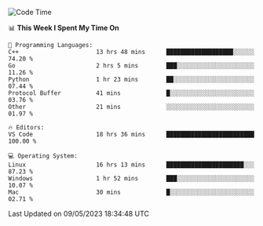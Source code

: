 
<!--START_SECTION:waka-->
![Code Time](http://img.shields.io/badge/Code%20Time-710%20hrs%2017%20mins-blue)

📊 **This Week I Spent My Time On** 

```text
💬 Programming Languages: 
C++                      13 hrs 48 mins      ███████████████████░░░░░░   74.20 % 
Go                       2 hrs 5 mins        ███░░░░░░░░░░░░░░░░░░░░░░   11.26 % 
Python                   1 hr 23 mins        ██░░░░░░░░░░░░░░░░░░░░░░░   07.44 % 
Protocol Buffer          41 mins             █░░░░░░░░░░░░░░░░░░░░░░░░   03.76 % 
Other                    21 mins             ░░░░░░░░░░░░░░░░░░░░░░░░░   01.97 % 

🔥 Editors: 
VS Code                  18 hrs 36 mins      █████████████████████████   100.00 % 

💻 Operating System: 
Linux                    16 hrs 13 mins      ██████████████████████░░░   87.23 % 
Windows                  1 hr 52 mins        ███░░░░░░░░░░░░░░░░░░░░░░   10.07 % 
Mac                      30 mins             █░░░░░░░░░░░░░░░░░░░░░░░░   02.71 % 
```


 Last Updated on 09/05/2023 18:34:48 UTC
<!--END_SECTION:waka-->


